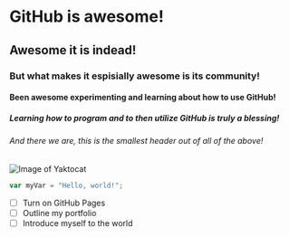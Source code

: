 # GitHub is awesome!
## Awesome it is indead!
### But what makes it espisially awesome is its community!
#### Been awesome experimenting and learning about how to use GitHub!
##### Learning how to program and to then utilize GitHub is truly a blessing!
###### And there we are, this is the smallest header out of all of the above!

![Image of Yaktocat](https://octodex.github.com/images/yaktocat.png)


``` javascript
var myVar = "Hello, world!";
```

- [ ] Turn on GitHub Pages
- [ ] Outline my portfolio
- [ ] Introduce myself to the world
